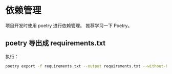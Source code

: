 # 依赖管理

项目开发时使用 poetry 进行依赖管理。
推荐学习一下 Poetry。

## poetry 导出成 requirements.txt

执行：

```bash
poetry export -f requirements.txt --output requirements.txt --without-hashes
```
